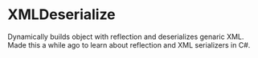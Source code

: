 # XMLDeserialize

Dynamically builds object with reflection and deserializes genaric XML.  Made this a while ago to learn about reflection and XML serializers in C#.
